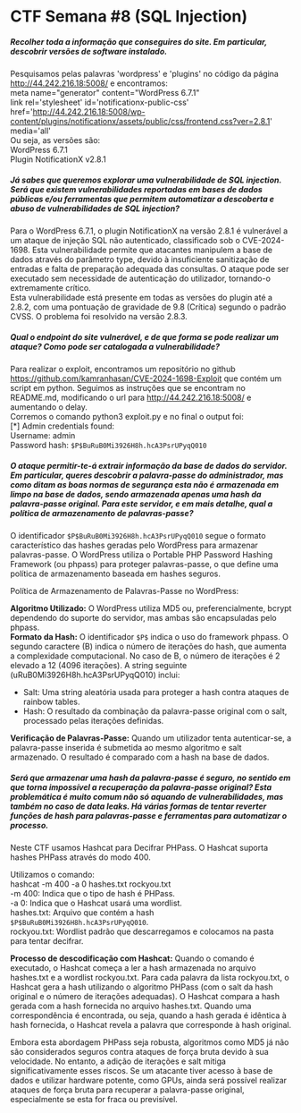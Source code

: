 # CTF Semana #8 (SQL Injection)

##### Recolher toda a informação que conseguires do site. Em particular, descobrir versões de software instalado.
Pesquisamos pelas palavras 'wordpress' e 'plugins' no código da página http://44.242.216.18:5008/ e encontramos: <br>
meta name="generator" content="WordPress 6.7.1" <br>
link rel='stylesheet' id='notificationx-public-css' href='http://44.242.216.18:5008/wp-content/plugins/notificationx/assets/public/css/frontend.css?ver=2.8.1' media='all'  <br>
Ou seja, as versões são: <br>
WordPress 6.7.1 <br>
Plugin NotificationX v2.8.1 <br>

##### Já sabes que queremos explorar uma vulnerabilidade de SQL injection. Será que existem vulnerabilidades reportadas em bases de dados públicas e/ou ferramentas que permitem automatizar a descoberta e abuso de vulnerabilidades de SQL injection?
Para o WordPress 6.7.1, o plugin NotificationX na versão 2.8.1 é vulnerável a um ataque de injeção SQL não autenticado, classificado sob o CVE-2024-1698. Esta vulnerabilidade permite que atacantes manipulem a base de dados através do parâmetro type, devido à insuficiente sanitização de entradas e falta de preparação adequada das consultas. O ataque pode ser executado sem necessidade de autenticação do utilizador, tornando-o extremamente crítico. <br>
Esta vulnerabilidade está presente em todas as versões do plugin até a 2.8.2, com uma pontuação de gravidade de 9.8 (Crítica) segundo o padrão CVSS. O problema foi resolvido na versão 2.8.3. 

##### Qual o endpoint do site vulnerável, e de que forma se pode realizar um ataque? Como pode ser catalogada a vulnerabilidade?
Para realizar o exploit, encontramos um repositório no github https://github.com/kamranhasan/CVE-2024-1698-Exploit que contém um script em python. Seguimos as instruções que se encontram no README.md, modificando o url para http://44.242.216.18:5008/ e aumentando o delay. <br>
Corremos o comando python3 exploit.py e no final o output foi: <br>
[*] Admin credentials found:     
Username: admin <br>
Password hash: `$P$BuRuB0Mi3926H8h.hcA3PsrUPyqQ010`


##### O ataque permitir-te-á extrair informação da base de dados do servidor. Em particular, queres descobrir a palavra-passe do administrador, mas como ditam as boas normas de segurança esta não é armazenada em limpo na base de dados, sendo armazenada apenas uma hash da palavra-passe original. Para este servidor, e em mais detalhe, qual a política de armazenamento de palavras-passe?
O identificador `$P$BuRuB0Mi3926H8h.hcA3PsrUPyqQ010` segue o formato característico das hashes geradas pelo WordPress para armazenar palavras-passe. O WordPress utiliza o Portable PHP Password Hashing Framework (ou phpass) para proteger palavras-passe, o que define uma política de armazenamento baseada em hashes seguros. <br>

Política de Armazenamento de Palavras-Passe no WordPress:

**Algoritmo Utilizado:** O WordPress utiliza MD5 ou, preferencialmente, bcrypt dependendo do suporte do servidor, mas ambas são encapsuladas pelo phpass. <br>
**Formato da Hash:** O identificador `$P$` indica o uso do framework phpass.
O segundo caractere (B) indica o número de iterações do hash, que aumenta a complexidade computacional. No caso de B, o número de iterações é 2 elevado a 12 (4096 iterações).
A string seguinte (uRuB0Mi3926H8h.hcA3PsrUPyqQ010) inclui:
- Salt: Uma string aleatória usada para proteger a hash contra ataques de rainbow tables.
- Hash: O resultado da combinação da palavra-passe original com o salt, processado pelas iterações definidas.

**Verificação de Palavras-Passe:** 
Quando um utilizador tenta autenticar-se, a palavra-passe inserida é submetida ao mesmo algoritmo e salt armazenado. O resultado é comparado com a hash na base de dados.

##### Será que armazenar uma hash da palavra-passe é seguro, no sentido em que torna impossível a recuperação da palavra-passe original? Esta problemática é muito comum não só aquando de vulnerabilidades, mas também no caso de data leaks. Há várias formas de tentar reverter funções de hash para palavras-passe e ferramentas para automatizar o processo.

Neste CTF usamos Hashcat para Decifrar PHPass. O Hashcat suporta hashes PHPass através do modo 400. <br>

Utilizamos o comando: <br>
hashcat -m 400 -a 0 hashes.txt rockyou.txt <br>
-m 400: Indica que o tipo de hash é PHPass. <br>
-a 0: Indica que o Hashcat usará uma wordlist. <br>
hashes.txt: Arquivo que contém a hash `$P$BuRuB0Mi3926H8h.hcA3PsrUPyqQ010`. <br>
rockyou.txt: Wordlist padrão que descarregamos e colocamos na pasta para tentar decifrar. <br>

**Processo de descodificação com Hashcat:**
Quando o comando é executado, o Hashcat começa a ler a hash armazenada no arquivo hashes.txt e a wordlist rockyou.txt. Para cada palavra da lista rockyou.txt, o Hashcat gera a hash utilizando o algoritmo PHPass (com o salt da hash original e o número de iterações adequadas). O Hashcat compara a hash gerada com a hash fornecida no arquivo hashes.txt. Quando uma correspondência é encontrada, ou seja, quando a hash gerada é idêntica à hash fornecida, o Hashcat revela a palavra que corresponde à hash original.

Embora esta abordagem PHPass seja robusta, algoritmos como MD5 já não são considerados seguros contra ataques de força bruta devido à sua velocidade. No entanto, a adição de iterações e salt mitiga significativamente esses riscos.
Se um atacante tiver acesso à base de dados e utilizar hardware potente, como GPUs, ainda será possível realizar ataques de força bruta para recuperar a palavra-passe original, especialmente se esta for fraca ou previsível.